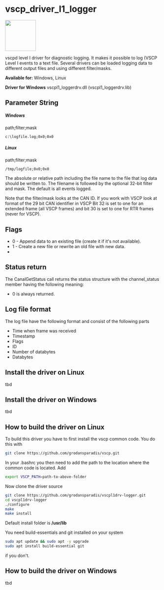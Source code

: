 # vscp_driver_l1_logger

<img src="https://vscp.org/images/logo.png" width="100">

vscpd level I driver for diagnostic logging. It makes it possible to log (VSCP Level I events to a text file. Several drivers can be loaded logging data to different output files and using different filter/masks.

**Available for:** Windows, Linux

**Driver for Windows** vscpl1_loggerdrv.dll (vscpl1_loggerdrv.lib)

## Parameter String

##### Windows

path;filter;mask

    c:\logfile.log;0x0;0x0

##### Linux

path;filter;mask

    /tmp/logfile;0x0;0x0

The absolute or relative path including the file name to the file that log data should be written to. The filename is followed by the optional 32-bit filter and mask. The default is all events logged.

Note that the filter/mask looks at the CAN ID. If you work with VSCP look at format of the 29 bit CAN identifier in VSCP Bit 32 is set to one for an extended frame (all VSCP frames) and bit 30 is set to one for RTR frames (never for VSCP).

## Flags

* 0 - Append data to an existing file (create it if it's not available).
* 1 - Create a new file or rewrite an old file with new data.
*
## Status return

The CanalGetStatus call returns the status structure with the channel_status member having the following meaning:


*  0 is always returned.

## Log file format

The log file have the following format and consist of the following parts

   * Time when frame was received
   * Timestamp
   * Flags
   * ID
   * Number of databytes
   * Databytes


## Install the driver on Linux
tbd

## Install the driver on Windows
tbd

## How to build the driver on Linux
To build this driver you have to first install the vscp common code. You do this with

```bash
git clone https://github.com/grodansparadis/vscp.git
```

In your .bashrc you then need to add the path to the location where the common code is located. Add

```bash
export VSCP_PATH=path-to-above-folder
```

Now clone the driver source

```bash
git clone https://github.com/grodansparadis/vscpl1drv-logger.git
cd vscpl1drv-logger
./configure
make
make install
```
Default install folder is **/usr/lib**

You need build-essentials and git installed on your system

```bash
sudo apt update && sudo apt -y upgrade
sudo apt install build-essential git
```

if you don't.

## How to build the driver on Windows
tbd
